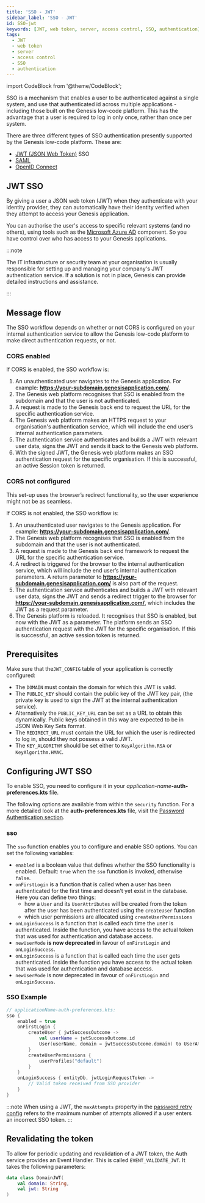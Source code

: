 ```yaml
---
title: 'SSO - JWT'
sidebar_label: 'SSO - JWT'
id: SSO-jwt
keywords: [JWT, web token, server, access control, SSO, authentication]
tags:
  - JWT
  - web token
  - server
  - access control
  - SSO
  - authentication
---
```



import CodeBlock from '@theme/CodeBlock';

SSO is a mechanism that enables a user to be authenticated against a single system, and use that authenticated id across multiple applications - including those built on the Genesis low-code platform. This has the advantage that a user is required to log in only once, rather than once per system.

There are three different types of SSO authentication presently supported by the Genesis low-code platform. These are:

* [JWT (JSON Web Token)](https://jwt.io/introduction) SSO
* [SAML](https://en.wikipedia.org/wiki/Security_Assertion_Markup_Language)
* [OpenID Connect](https://openid.net/connect/)


## JWT SSO

By giving a user a JSON web token (JWT) when they authenticate with your identity provider, they can automatically have their identity verified when they attempt to access your Genesis application.

You can authorise the user's access to specific relevant systems (and no others), using tools such as the [Microsoft Azure AD](https://azure.microsoft.com/en-gb/services/active-directory/#overview) component. So you have control over who has access to your Genesis applications.

:::note

The IT infrastructure or security team at your organisation is usually responsible for setting up and managing your company's JWT authentication service. If a solution is not in place, Genesis can provide detailed instructions and assistance.

:::
## Message flow

The SSO workflow depends on whether or not CORS is configured on your internal authentication service to allow the Genesis low-code platform to make direct authentication requests, or not.

### CORS enabled

If CORS is enabled, the SSO workflow is:

1. An unauthenticated user navigates to the Genesis application. For example: **https://your-subdomain.genesisapplication.com/**.
2. The Genesis web platform recognises that SSO is enabled from the subdomain and that the user is not authenticated.
3. A request is made to the Genesis back end to request the URL for the specific authentication service.
4. The Genesis web platform makes an HTTPS request to your organisation's authentication service, which will include the end user’s internal authentication parameters.
5. The authentication service authenticates and builds a JWT with relevant user data, signs the JWT and sends it back to the Genesis web platform.
6. With the signed JWT, the Genesis web platform makes an SSO authentication request for the specific organisation. If this is successful, an active Session token is returned.

### CORS not configured

This set-up uses the browser’s redirect functionality, so the user experience might not be as seamless.

If CORS is not enabled, the SSO workflow is:

1. An unauthenticated user navigates to the Genesis application. For example: **https://your-subdomain.genesisapplication.com/**.
2. The Genesis web platform recognises that SSO is enabled from the subdomain and that the user is not authenticated.
3. A request is made to the Genesis back end framework to request the URL for the specific authentication service.
4. A redirect is triggered for the browser to the internal authentication service, which will include the end user’s internal authentication parameters. A return parameter to **https://your-subdomain.genesisapplication.com/** is also part of the request.
5. The authentication service authenticates and builds a JWT with relevant user data, signs the JWT and sends a redirect trigger to the browser for **https://your-subdomain.genesisapplication.com/**, which includes the JWT as a request parameter.
6. The Genesis platform is reloaded. It recognises that SSO is enabled, but now with the JWT as a parameter. The platform sends an SSO authentication request with the JWT for the specific organisation. If this is successful, an active session token is returned.


## Prerequisites

Make sure that the`JWT_CONFIG` table of your application is correctly configured:

* The `DOMAIN` must contain the domain for which this JWT is valid.
* The `PUBLIC_KEY` should contain the public key of the JWT key pair, (the private key is used to sign the JWT at the internal authentication service).
* Alternatively the `PUBLIC_KEY_URL` can be set as a URL to obtain this dynamically. Public keys obtained in this way are expected to be in JSON Web Key Sets format.
* The `REDIRECT_URL` must contain the URL for which the user is redirected to log in, should they not possess a valid JWT.
* The `KEY_ALGORITHM` should be set either to `KeyAlgorithm.RSA` or `KeyAlgorithm.HMAC`.

## Configuring JWT SSO

To enable SSO, you need to configure it in your _application-name_**-auth-preferences.kts** file.

The following options are available from within the `security` function. For a more detailed look at the **auth-preferences.kts** file, visit the [Password Authentication section](../../../server/access-control/password-authentication/).

### sso
The `sso` function enables you to configure and enable SSO options. You can set the following variables:

* `enabled` is a boolean value that defines whether the SSO functionality is enabled. Default: `true` when the `sso` function is invoked, otherwise `false`.
* `onFirstLogin` is a function that is called when a user has been authenticated for the first time and doesn't yet exist in the database. Here you can define two things:
  * how a `User` and its `UserAttributes` will be created from the token after the user has been authenticated using the `createUser` function
  * which user permissions are allocated using `createUserPermissions`
* `onLoginSuccess` is a function that is called each time the user is authenticated. Inside the function, you have access to the actual token that was used for authentication and database access.
* `newUserMode` **is now deprecated** in favour of `onFirstLogin` and `onLoginSuccess`. 
* `onLoginSuccess` is a function that is called each time the user gets authenticated. Inside the function you have access to the actual token that was used for authentication and database access.
* `newUserMode` is now deprecated in favour of `onFirstLogin` and `onLoginSuccess`.

### SSO Example
```kotlin
// applicationName-auth-preferences.kts:
sso {
    enabled = true
    onFirstLogin {
        createUser { jwtSuccessOutcome ->
            val userName = jwtSuccessOutcome.id
            User(userName, domain = jwtSuccessOutcome.domain) to UserAttributes(userName)
        }
        createUserPermissions {
            userProfiles("default")
        }
    }
    onLoginSuccess { entityDb, jwtLoginRequestToken ->
        // Valid token received from SSO provider
    }
}
```
:::note
When using a JWT, the `maxAttempts` property in the [password retry config](../../../server/access-control/password-authentication#passwordretry) 
refers to the maximum number of attempts allowed if a user enters an incorrect SSO token.
:::


## Revalidating the token

To allow for periodic updating and revalidation of a JWT token, the Auth service provides an Event Handler. This is called `EVENT_VALIDATE_JWT`. It takes the following parameters:

```kotlin
data class DomainJWT(
    val domain: String,
    val jwt: String
)
```

